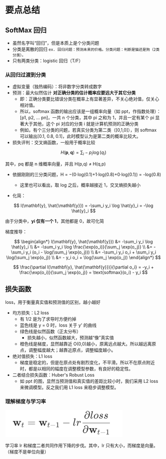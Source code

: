 # 要点总结

## SoftMax 回归

- 虽然名字叫“回归”，但是本质上是个分类问题
- 分类是离散的回归 `ex. 回归问题：预测未来的价格。分类问题：判断是猫还是狗（2类分类）。`
- 只有两类分类：logistic 回归（T/F）

### 从回归过渡到分类

- 虚拟变量（独热编码）：将非数字分类转成数字
- 预测：最大似然估计 **对正确分类的估计概率应要远大于其它分类**
  - 即：正确分类要比错误分类在概率上有显著差异，不关心绝对值，仅关心相对值。
  - 所以，softmax 函数的输出应该是一组概率向量（如 ppt，作指数处理）：[p1, p2, ... pn]，一共 n 个分类，其中 pi 之和为 1，并且一定有某个 pi 显著大于其他，这个 pi 对应的分类 i 就是计算机预测的正确分类
  - 例如，有个三分类的问题，若真实分类为第二类（[0,1,0]），则 softmax 可以输出[0.1, 0.8, 0.1]，此时模型认为是第二类的概率比较大。
- 损失评判：交叉熵函数，一般用于概率比较

$$
H(\mathbf{p}, \mathbf{q}) = \sum_i -p_i \log(q_i)
$$

其中，pq 都是 n 维概率向量，并且 H(p,q) ≠ H(q,p)

- 依据刚刚的三分类问题，H = −(0⋅log(0.1)+1⋅log(0.8)+0⋅log(0.1)) = -log(0.8)

  - 这里也可以看出，取 log 之后，概率越接近 1，交叉熵损失越小

- 化简：

$$
l(\mathbf{y}, \hat{\mathbf{y}}) = -\sum_i y_i \log \hat{y}_i = -\log \hat{y}_i
$$

由于分类中，**yi 仅有一个 1**，其他都是 0，故可化简

梯度推导：

$$
\begin{align*}
l(\mathbf{y}, \hat{\mathbf{y}}) &= -\sum_i y_i \log \hat{y}_i \\
&= -\sum_i y_i \log \frac{\exp(o_i)}{\sum_j \exp(o_j)} \\
&= -\sum_i y_i (o_i - \log(\sum_j \exp(o_j))) \\
&= -\sum_i y_i o_i + \sum_i y_i \log(\sum_j \exp(o_j)) \\
&= - y_i o_i + \log(\sum_j \exp(o_j))
\end{align*}
$$

$$
\frac{\partial l(\mathbf{y}, \hat{\mathbf{y}})}{\partial o_i} = -y_i + \frac{\exp(o_i)}{\sum_j \exp(o_j)} = \text{softmax}(o_i) - y_i
$$

## 损失函数

loss，用于衡量真实值和预测值的区别，越小越好

- 均方损失：L2 loss
  - 有 1/2 是为了求导时方便约掉
  - 蓝色线是 y = 0 时，loss 关于 y' 的曲线
  - 绿色线是似然函数（正太分布）
    - 损失越小，似然函数越大，预测越“像”真实值
  - 橙色线是梯度，显然越靠近 O(0,0)越小，原离远点越大。所以越远离原点，调整幅度越大；越靠近原点，调整幅度越小。
- 绝对值损失：L1 loss
  - 梯度是稳定的，但是在原点处有剧烈变化，不平滑。所以不在原点附近时，都是以相同的幅度在调整模型参数，有良好的稳定性。
- 二者结合损失函数：Huber's Robust Loss
  - 如 ppt 的图，显然当预测值和真实值的差距比较小时，我们采用 L2 loss 来微调模型。反之我们用 L1 loss 来稳步调整模型。

### 理解梯度与学习率

![alt text](image.png)

学习率 lr 和梯度二者共同作用下降的步伐。其中，lr 只有大小，而梯度是向量。（梯度不是单位向量）
